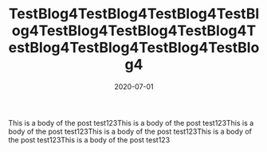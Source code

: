 ---
template: "blog-post"
title: "TestBlog4TestBlog4TestBlog4TestBlog4TestBlog4TestBlog4TestBlog4TestBlog4TestBlog4TestBlog4TestBlog4"
date: "2020-07-01"
featuredimage: /img/Example Logo.png
description: "Lorem Ipsum is simply dummy text of the printing and typesetting industry. Lorem Ipsum has been the industry's standard dummy text ever since the 1500s, when an unknown printer took a galley of type and scrambled it to make a type specimen book. It has survived not only five centuries, but also the leap into electronic typesetting, remaining essentially unchanged. It was popularised in the 1960s with the release of Letraset sheets containing Lorem Ipsum passages, and more recently with desktop publishing software like Aldus PageMaker including versions of Lorem Ipsum."
body: "This is a body of the post test123This is a body of the post test123This is a body of the post test123This is a body of the post test123This is a body of the post test123This is a body of the post test123"
tags:
  - test
---